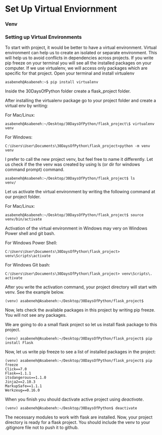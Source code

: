 # Set Up Virtual Enviornment

### Venv

### Setting up Virtual Environments

To start with project, it would be better to have a virtual environment. Virtual environment can help us to create an isolated or separate environment. This will help us to avoid conflicts in dependencies across projects. If you write pip freeze on your terminal you will see all the installed packages on your computer. If we use virtualenv, we will access only packages which are specific for that project. Open your terminal and install virtualenv

    asabeneh@Asabeneh:~$ pip install virtualenv

Inside the 30DaysOfPython folder create a flask_project folder.

After installing the virtualenv package go to your project folder and create a virtual env by writing:

For Mac/Linux:

    asabeneh@Asabeneh:~/Desktop/30DaysOfPython/flask_project\$ virtualenv venv

For Windows:

    C:\Users\User\Documents\30DaysOfPython\flask_project>python -m venv venv

I prefer to call the new project venv, but feel free to name it differently. Let us check if the the venv was created by using ls (or dir for windows command prompt) command.

    asabeneh@Asabeneh:~/Desktop/30DaysOfPython/flask_project$ ls
    venv/

Let us activate the virtual environment by writing the following command at our project folder.

For Mac/Linux:

    asabeneh@Asabeneh:~/Desktop/30DaysOfPython/flask_project$ source venv/bin/activate

Activation of the virtual environment in Windows may very on Windows Power shell and git bash.

For Windows Power Shell:

    C:\Users\User\Documents\30DaysOfPython\flask_project> venv\Scripts\activate

For Windows Git bash:

    C:\Users\User\Documents\30DaysOfPython\flask_project> venv\Scripts\. activate

After you write the activation command, your project directory will start with venv. See the example below.

    (venv) asabeneh@Asabeneh:~/Desktop/30DaysOfPython/flask_project$

Now, lets check the available packages in this project by writing pip freeze. You will not see any packages.

We are going to do a small flask project so let us install flask package to this project.

    (venv) asabeneh@Asabeneh:~/Desktop/30DaysOfPython/flask_project$ pip install Flask

Now, let us write pip freeze to see a list of installed packages in the project:

    (venv) asabeneh@Asabeneh:~/Desktop/30DaysOfPython/flask_project$ pip freeze
    Click==7.0
    Flask==1.1.1
    itsdangerous==1.1.0
    Jinja2==2.10.3
    MarkupSafe==1.1.1
    Werkzeug==0.16.0

When you finish you should dactivate active project using _deactivate_.

    (venv) asabeneh@Asabeneh:~/Desktop/30DaysOfPython$ deactivate

The necessary modules to work with flask are installed. Now, your project directory is ready for a flask project. You should include the venv to your .gitignore file not to push it to github.
